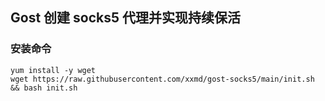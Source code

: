 ## Gost 创建 socks5 代理并实现持续保活

### 安装命令

```shell
yum install -y wget
wget https://raw.githubusercontent.com/xxmd/gost-socks5/main/init.sh && bash init.sh
```

